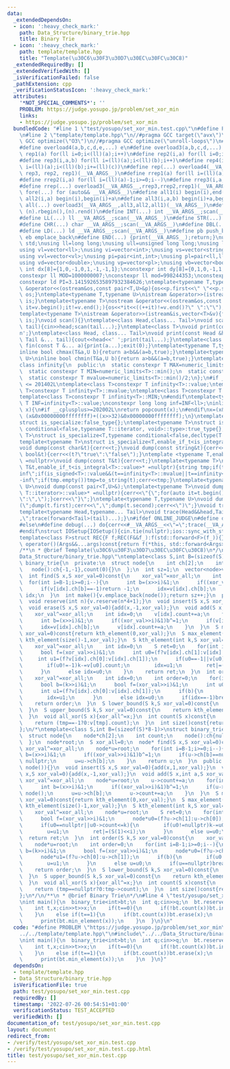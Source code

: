 ```yaml
---
data:
  _extendedDependsOn:
  - icon: ':heavy_check_mark:'
    path: Data_Structure/binary_trie.hpp
    title: Binary Trie
  - icon: ':heavy_check_mark:'
    path: template/template.hpp
    title: "Template(\u30C6\u30F3\u30D7\u30EC\u30FC\u30C8)"
  _extendedRequiredBy: []
  _extendedVerifiedWith: []
  _isVerificationFailed: false
  _pathExtension: cpp
  _verificationStatusIcon: ':heavy_check_mark:'
  attributes:
    '*NOT_SPECIAL_COMMENTS*': ''
    PROBLEM: https://judge.yosupo.jp/problem/set_xor_min
    links:
    - https://judge.yosupo.jp/problem/set_xor_min
  bundledCode: "#line 1 \"test/yosupo/set_xor_min.test.cpp\"\n#define PROBLEM \"https://judge.yosupo.jp/problem/set_xor_min\"\
    \n#line 2 \"template/template.hpp\"\n//#pragma GCC target(\"avx\")\n//#pragma\
    \ GCC optimize(\"O3\")\n//#pragma GCC optimize(\"unroll-loops\")\n#include<bits/stdc++.h>\n\
    #define overload4(a,b,c,d,e,...) e\n#define overload3(a,b,c,d,...) d\n#define\
    \ rep1(a) for(ll i=0;i<(ll)(a);i++)\n#define rep2(i,a) for(ll i=0;i<(ll)(a);i++)\n\
    #define rep3(i,a,b) for(ll i=(ll)(a);i<(ll)(b);i++)\n#define rep4(i,a,b,c) for(ll\
    \ i=(ll)(a);i<(ll)(b);i+=(ll)(c))\n#define rep(...) overload4(__VA_ARGS__, rep4,\
    \ rep3, rep2, rep1)(__VA_ARGS__)\n#define rrep1(a) for(ll i=(ll)(a)-1;i>=0;i--)\n\
    #define rrep2(i,a) for(ll i=(ll)(a)-1;i>=0;i--)\n#define rrep3(i,a,b) for(ll i=(ll)(b)-1;i>=(ll)(a);i--)\n\
    #define rrep(...) overload3(__VA_ARGS__,rrep3,rrep2,rrep1)(__VA_ARGS__)\n#define\
    \ fore(...) for (auto&& __VA_ARGS__)\n#define all1(i) begin(i),end(i)\n#define\
    \ all2(i,a) begin(i),begin(i)+a\n#define all3(i,a,b) begin(i)+a,begin(i)+b\n#define\
    \ all(...) overload3(__VA_ARGS__,all3,all2,all1)(__VA_ARGS__)\n#define rall(n)\
    \ (n).rbegin(),(n).rend()\n#define INT(...) int __VA_ARGS__;scan(__VA_ARGS__)\n\
    #define LL(...) ll __VA_ARGS__;scan(__VA_ARGS__)\n#define STR(...) string __VA_ARGS__;scan(__VA_ARGS__)\n\
    #define CHR(...) char __VA_ARGS__;scan(__VA_ARGS__)\n#define DBL(...) double __VA_ARGS__;scan(__VA_ARGS__)\n\
    #define LD(...) ld __VA_ARGS__;scan(__VA_ARGS__)\n#define pb push_back\n#define\
    \ eb emplace_back\n#define END(...) {print(__VA_ARGS__);return;}\nusing namespace\
    \ std;\nusing ll=long long;\nusing ull=unsigned long long;\nusing ld=long double;\n\
    using vl=vector<ll>;\nusing vi=vector<int>;\nusing vs=vector<string>;\nusing vc=vector<char>;\n\
    using vvl=vector<vl>;\nusing pi=pair<int,int>;\nusing pl=pair<ll,ll>;\nusing vvc=vector<vc>;\n\
    using vd=vector<double>;\nusing vp=vector<pl>;\nusing vb=vector<bool>;\nconstexpr\
    \ int dx[8]={1,0,-1,0,1,-1,-1,1};\nconstexpr int dy[8]={0,1,0,-1,1,1,-1,-1};\n\
    constexpr ll MOD=1000000007;\nconstexpr ll mod=998244353;\nconstexpr ld EPS=1e-8;\n\
    constexpr ld PI=3.1415926535897932384626;\ntemplate<typename T,typename U>\nostream\
    \ &operator<<(ostream&os,const pair<T,U>&p){os<<p.first<<\" \"<<p.second;return\
    \ os;}\ntemplate<typename T,typename U>\nistream &operator>>(istream&is,pair<T,U>&p){is>>p.first>>p.second;return\
    \ is;}\ntemplate<typename T>\nostream &operator<<(ostream&os,const vector<T>&v){for(auto\
    \ it=v.begin();it!=v.end();){os<<*it<<((++it)!=v.end()?\" \":\"\");}return os;}\n\
    template<typename T>\nistream &operator>>(istream&is,vector<T>&v){for(T &in:v){is>>in;}return\
    \ is;}\nvoid scan(){}\ntemplate<class Head,class... Tail>\nvoid scan(Head&head,Tail&...\
    \ tail){cin>>head;scan(tail...);}\ntemplate<class T>\nvoid print(const T &t){cout<<t<<'\\\
    n';}\ntemplate<class Head, class... Tail>\nvoid print(const Head &head, const\
    \ Tail &... tail){cout<<head<<' ';print(tail...);}\ntemplate<class... T>\nvoid\
    \ fin(const T &... a){print(a...);exit(0);}\ntemplate<typename T,typename U>\n\
    inline bool chmax(T&a,U b){return a<b&&(a=b,true);}\ntemplate<typename T,typename\
    \ U>\ninline bool chmin(T&a,U b){return a>b&&(a=b,true);}\ntemplate<typename T>\n\
    class infinity{\n  public:\n  static constexpr T MAX=numeric_limits<T>::max();\n\
    \  static constexpr T MIN=numeric_limits<T>::min();\n  static constexpr T value=numeric_limits<T>::max()/2;\n\
    \  static constexpr T mvalue=numeric_limits<T>::min()/2;\n};\n#if __cplusplus\
    \ <= 201402L\ntemplate<class T>constexpr T infinity<T>::value;\ntemplate<class\
    \ T>constexpr T infinity<T>::mvalue;\ntemplate<class T>constexpr T infinity<T>::MAX;\n\
    template<class T>constexpr T infinity<T>::MIN;\n#endif\ntemplate<typename T>constexpr\
    \ T INF=infinity<T>::value;\nconstexpr long long inf=INF<ll>;\ninline int popcnt(ull\
    \ x){\n#if __cplusplus>=202002L\nreturn popcount(x);\n#endif\nx=(x&0x5555555555555555)+((x>>1)&0x5555555555555555);x=(x&0x3333333333333333)+((x>>2)&0x3333333333333333);x=(x&0x0f0f0f0f0f0f0f0f)+((x>>4)&0x0f0f0f0f0f0f0f0f);x=(x&0x00ff00ff00ff00ff)+((x>>8)&0x00ff00ff00ff00ff);x=(x&0x0000ffff0000ffff)+((x>>16)&0x0000ffff0000ffff);return\
    \ (x&0x00000000ffffffff)+((x>>32)&0x00000000ffffffff);\n}\ntemplate<typename T,typename=void>\n\
    struct is_specialize:false_type{};\ntemplate<typename T>\nstruct is_specialize<T,typename\
    \ conditional<false,typename T::iterator, void>::type>:true_type{};\ntemplate<typename\
    \ T>\nstruct is_specialize<T,typename conditional<false,decltype(T::first),void>::type>:true_type{};\n\
    template<typename T>\nstruct is_specialize<T,enable_if_t<is_integral<T>::value,void>>:true_type{};\n\
    void dump(const char&t){cerr<<t;}\nvoid dump(const string&t){cerr<<t;}\nvoid dump(const\
    \ bool&t){cerr<<(t?\"true\":\"false\");}\ntemplate <typename T,enable_if_t<!is_specialize<T>::value,nullptr_t>\
    \ =nullptr>\nvoid dump(const T&t){cerr<<t;}\ntemplate<typename T>\nvoid dump(const\
    \ T&t,enable_if_t<is_integral<T>::value>* =nullptr){string tmp;if(t==infinity<T>::value||t==infinity<T>::MAX)tmp=\"\
    inf\";if(is_signed<T>::value&&(t==infinity<T>::mvalue||t==infinity<T>::MIN))tmp=\"\
    -inf\";if(tmp.empty())tmp=to_string(t);cerr<<tmp;}\ntemplate<typename T,typename\
    \ U>\nvoid dump(const pair<T,U>&);\ntemplate<typename T>\nvoid dump(const T&t,enable_if_t<!is_void<typename\
    \ T::iterator>::value>* =nullptr){cerr<<\"{\";for(auto it=t.begin();it!=t.end();){dump(*it);cerr<<(++it==t.end()?\"\
    \":\",\");}cerr<<\"}\";}\ntemplate<typename T,typename U>\nvoid dump(const pair<T,U>&t){cerr<<\"\
    (\";dump(t.first);cerr<<\",\";dump(t.second);cerr<<\")\";}\nvoid trace(){cerr<<endl;}\n\
    template<typename Head,typename... Tail>\nvoid trace(Head&&head,Tail&&... tail){dump(head);if(sizeof...(tail))cerr<<\"\
    ,\";trace(forward<Tail>(tail)...);}\n#ifdef ONLINE_JUDGE\n#define debug(...) (void(0))\n\
    #else\n#define debug(...) do{cerr<<#__VA_ARGS__<<\"=\";trace(__VA_ARGS__);}while(0)\n\
    #endif\nstruct IOSetup{IOSetup(){cin.tie(nullptr);ios::sync_with_stdio(false);cout.tie(0);cout<<fixed<<setprecision(12);cerr<<fixed<<setprecision(12);}};\n\
    template<class F>struct REC{F f;REC(F&&f_):f(std::forward<F>(f_)){}template<class...Args>auto\
    \ operator()(Args&&...args)const{return f(*this, std::forward<Args>(args)...);}};\n\
    /**\n * @brief Template(\u30C6\u30F3\u30D7\u30EC\u30FC\u30C8)\n*/\n#line 2 \"\
    Data_Structure/binary_trie.hpp\"\ntemplate<class S,int B=(sizeof(S)*8-1)>\nstruct\
    \ binary_trie{\n  private:\n  struct node{\n    int ch[2];\n    int count;\n \
    \   node():ch{-1,-1},count(0){}\n  };\n  int sz=1;\n  vector<node>v;\n  S xor_all=0;\n\
    \  int find(S x,S xor_val=0)const{\n    xor_val^=xor_all;\n    int idx=0;\n  \
    \  for(int i=B-1;i>=0;i--){\n      int b=(x>>i)&1;\n      if((xor_val>>i)&1)b^=1;\n\
    \      if(v[idx].ch[b]==-1)return -1;\n      idx=v[idx].ch[b];\n    }\n    return\
    \ idx;\n  }\n  int make(){v.emplace_back(node());return sz++;}\n  public:\n  binary_trie():v(1){}\n\
    \  void reserve(int n){v.reserve(n*4+1);}\n  void insert(S x,S xor_val=0){add(x,1,xor_val);}\n\
    \  void erase(S x,S xor_val=0){add(x,-1,xor_val);}\n  void add(S x,int a,S xor_val=0){\n\
    \    xor_val^=xor_all;\n    int idx=0;\n    v[idx].count+=a;\n    for(int i=B-1;i>=0;i--){\n\
    \      int b=(x>>i)&1;\n      if((xor_val>>i)&1)b^=1;\n      if(v[idx].ch[b]==-1)v[idx].ch[b]=make();\n\
    \      idx=v[idx].ch[b];\n      v[idx].count+=a;\n    }\n  }\n  S min_element(S\
    \ xor_val=0)const{return kth_element(0,xor_val);}\n  S max_element(S xor_val=0)const{return\
    \ kth_element(size()-1,xor_val);}\n  S kth_element(int k,S xor_val=0)const{\n\
    \    xor_val^=xor_all;\n    int idx=0;\n    S ret=0;\n    for(int i=B-1;i>=0;i--){\n\
    \      bool f=(xor_val>>i)&1;\n      int u0=(f?v[idx].ch[1]:v[idx].ch[0]);\n \
    \     int u1=(f?v[idx].ch[0]:v[idx].ch[1]);\n      if(u0==-1||v[u0].count<=k){\n\
    \        if(u0!=-1)k-=v[u0].count;\n        idx=u1;\n        ret|=(S(1)<<i);\n\
    \      }\n      else idx=u0;\n    }\n    return ret;\n  }\n  int order(S k,S xor_val=0)const{\n\
    \    xor_val^=xor_all;\n    int idx=0;\n    int order=0;\n    for(int i=B-1;i>=0;i--){\n\
    \      bool b=(k>>i)&1;\n      bool f=(xor_val>>i)&1;\n      int u0=(f?v[idx].ch[1]:v[idx].ch[0]);\n\
    \      int u1=(f?v[idx].ch[0]:v[idx].ch[1]);\n      if(b){\n        if(u0!=-1)order+=v[u0].count;\n\
    \        idx=u1;\n      }\n      else idx=u0;\n      if(idx==-1)break;\n    }\n\
    \    return order;\n  }\n  S lower_bound(S k,S xor_val=0)const{\n    return kth_element(order(k,xor_val));\n\
    \  }\n  S upper_bound(S k,S xor_val=0)const{\n    return kth_element(order(k+1,xor_val));\n\
    \  }\n  void all_xor(S x){xor_all^=x;}\n  int count(S x)const{\n    int tmp=find(x);\n\
    \    return (tmp==-1?0:v[tmp].count);\n  }\n  int size()const{return v[0].count;}\n\
    };\n/*\ntemplate<class S,int B=(sizeof(S)*8-1)>\nstruct binary_trie{\n  private:\n\
    \  struct node{\n    node*ch[2];\n    int count;\n    node():ch{nullptr,nullptr},count(0){}\n\
    \  };\n  node*root;\n  S xor_all=0;\n  node* find(S x,S xor_val=0)const{\n   \
    \ xor_val^=xor_all;\n    node*u=root;\n    for(int i=B-1;i>=0;i--){\n      int\
    \ b=(x>>i)&1;\n      if((xor_val>>i)&1)b^=1;\n      if(u->ch[b]==nullptr)return\
    \ nullptr;\n      u=u->ch[b];\n    }\n    return u;\n  }\n  public:\n  binary_trie():root(new\
    \ node()){}\n  void insert(S x,S xor_val=0){add(x,1,xor_val);}\n  void erase(S\
    \ x,S xor_val=0){add(x,-1,xor_val);}\n  void add(S x,int a,S xor_val=0){\n   \
    \ xor_val^=xor_all;\n    node*u=root;\n    u->count+=a;\n    for(int i=B-1;i>=0;i--){\n\
    \      int b=(x>>i)&1;\n      if((xor_val>>i)&1)b^=1;\n      if(u->ch[b]==nullptr)u->ch[b]=new\
    \ node();\n      u=u->ch[b];\n      u->count+=a;\n    }\n  }\n  S min_element(S\
    \ xor_val=0)const{return kth_element(0,xor_val);}\n  S max_element(S xor_val=0)const{return\
    \ kth_element(size()-1,xor_val);}\n  S kth_element(int k,S xor_val=0)const{\n\
    \    xor_val^=xor_all;\n    node*u=root;\n    S ret=0;\n    for(int i=B-1;i>=0;i--){\n\
    \      bool f=(xor_val>>i)&1;\n      node*u0=(f?u->ch[1]:u->ch[0]);\n      node*u1=(f?u->ch[0]:u->ch[1]);\n\
    \      if(u0==nullptr||u0->count<=k){\n        if(u0!=nullptr)k-=u0->count;\n\
    \        u=u1;\n        ret|=(S(1)<<i);\n      }\n      else u=u0;\n    }\n  \
    \  return ret;\n  }\n  int order(S k,S xor_val=0)const{\n    xor_val^=xor_all;\n\
    \    node*u=root;\n    int order=0;\n    for(int i=B-1;i>=0;i--){\n      bool\
    \ b=(k>>i)&1;\n      bool f=(xor_val>>i)&1;\n      node*u0=(f?u->ch[1]:u->ch[0]);\n\
    \      node*u1=(f?u->ch[0]:u->ch[1]);\n      if(b){\n        if(u0!=nullptr)order+=u0->count;\n\
    \        u=u1;\n      }\n      else u=u0;\n      if(u==nullptr)break;\n    }\n\
    \    return order;\n  }\n  S lower_bound(S k,S xor_val=0)const{\n    return kth_element(order(k,xor_val));\n\
    \  }\n  S upper_bound(S k,S xor_val=0)const{\n    return kth_element(order(k+1,xor_val));\n\
    \  }\n  void all_xor(S x){xor_all^=x;}\n  int count(S x)const{\n    node*tmp=find(x);\n\
    \    return (tmp==nullptr?0:tmp->count);\n  }\n  int size()const{return root->count;}\n\
    };\n*/\n/**\n * @brief Binary Trie\n*/\n#line 4 \"test/yosupo/set_xor_min.test.cpp\"\
    \nint main(){\n  binary_trie<int>bt;\n  int q;cin>>q;\n  bt.reserve(q);\n  while(q--){\n\
    \    int t,x;cin>>t>>x;\n    if(t==0){\n      if(!bt.count(x))bt.insert(x);\n\
    \    }\n    else if(t==1){\n      if(bt.count(x))bt.erase(x);\n    }\n    else{\n\
    \      print(bt.min_element(x));\n    }\n  }\n}\n"
  code: "#define PROBLEM \"https://judge.yosupo.jp/problem/set_xor_min\"\n#include\"\
    ../../template/template.hpp\"\n#include\"../../Data_Structure/binary_trie.hpp\"\
    \nint main(){\n  binary_trie<int>bt;\n  int q;cin>>q;\n  bt.reserve(q);\n  while(q--){\n\
    \    int t,x;cin>>t>>x;\n    if(t==0){\n      if(!bt.count(x))bt.insert(x);\n\
    \    }\n    else if(t==1){\n      if(bt.count(x))bt.erase(x);\n    }\n    else{\n\
    \      print(bt.min_element(x));\n    }\n  }\n}"
  dependsOn:
  - template/template.hpp
  - Data_Structure/binary_trie.hpp
  isVerificationFile: true
  path: test/yosupo/set_xor_min.test.cpp
  requiredBy: []
  timestamp: '2022-07-26 00:54:51+01:00'
  verificationStatus: TEST_ACCEPTED
  verifiedWith: []
documentation_of: test/yosupo/set_xor_min.test.cpp
layout: document
redirect_from:
- /verify/test/yosupo/set_xor_min.test.cpp
- /verify/test/yosupo/set_xor_min.test.cpp.html
title: test/yosupo/set_xor_min.test.cpp
---
```

